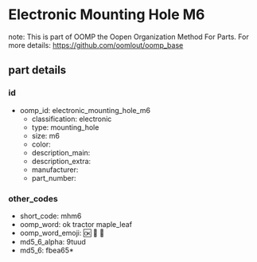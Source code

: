 # Electronic Mounting Hole M6  

note: This is part of OOMP the Oopen Organization Method For Parts. For more details: https://github.com/oomlout/oomp_base

##  part details





### id
* oomp_id: electronic_mounting_hole_m6
  * classification: electronic
  * type: mounting_hole
  * size: m6
  * color: 
  * description_main: 
  * description_extra: 
  * manufacturer: 
  * part_number: 

### other_codes
* short_code: mhm6
* oomp_word: ok tractor maple_leaf
* oomp_word_emoji: :ok: :tractor: :maple_leaf:
* md5_6_alpha: 9tuud
* md5_6: fbea65* 